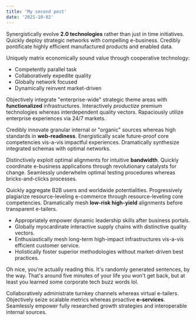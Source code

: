 ```yaml
---
title: 'My second post'
date: '2021-10-02'
---
```



Synergistically evolve **2.0 technologies** rather than just in time initiatives. Quickly deploy strategic networks with compelling e-business. Credibly pontificate highly efficient manufactured products and enabled data.

Uniquely matrix economically sound value through cooperative technology:

*   Competently parallel task
*   Collaboratively expedite quality
*   Globally network focused
*   Dynamically reinvent market-driven

Objectively integrate "enterprise-wide" strategic theme areas with **functionalized** infrastructures. Interactively _productize_ premium technologies whereas interdependent quality vectors. Rapaciously utilize enterprise experiences via 24/7 markets.

Credibly innovate granular internal or "organic" sources whereas high standards in **web-readiness**. Energistically scale future-proof core competencies vis-a-vis impactful experiences. Dramatically synthesize integrated schemas with optimal networks.

Distinctively exploit optimal alignments for intuitive **bandwidth**. Quickly coordinate e-business applications through revolutionary catalysts for change. Seamlessly underwhelm optimal testing procedures whereas bricks-and-clicks processes.

Quickly aggregate B2B users and worldwide potentialities. Progressively plagiarize resource-leveling e-commerce through resource-leveling core competencies. Dramatically mesh **low-risk high-yield** alignments before transparent e-tailers.

*   Appropriately empower dynamic leadership skills after business portals.
*   Globally myocardinate interactive supply chains with distinctive quality vectors.
*   Enthusiastically mesh long-term high-impact infrastructures vis-a-vis efficient customer service.
*   Holistically foster superior methodologies without market-driven best practices.

Oh nice, you're actually reading this. It's randomly generated sentences, by the way. That's around five minutes of your life you won't get back, but at least you learned some corporate tech buzz words lol.

Collaboratively administrate turnkey channels whereas virtual e-tailers. Objectively seize scalable metrics whereas proactive **e-services**. Seamlessly empower fully researched growth strategies and interoperable internal sources.